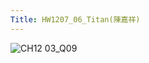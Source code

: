 ```yaml
---
Title: HW1207_06_Titan(陳嘉祥)
---
```


![CH12 03_Q09](https://github.com/user-attachments/assets/20e955dc-2aa7-4df6-908f-e4545fe1f8f0)

